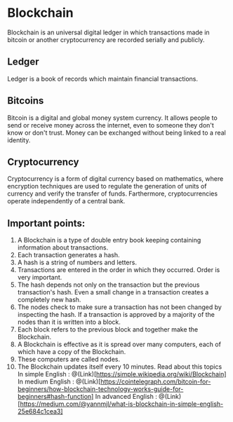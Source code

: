# Blockchain
Blockchain is an universal digital ledger in which transactions made in bitcoin
or another cryptocurrency
are recorded serially and publicly.
## Ledger
Ledger is a book of records which maintain financial transactions.
## Bitcoins
Bitcoin is a digital and global money system currency. It allows people to send or
receive money across the internet, even to someone they don't know or don't trust. 
Money can be exchanged without being linked to a real identity.
## Cryptocurrency
Cryptocurrency is a form of digital currency based on mathematics, where encryption
techniques are used to regulate the generation of units of currency and verify the
transfer of funds. Farthermore, cryptocurrencies operate independently of a central bank.
## Important points: 
1. A Blockchain is a type of double entry book keeping containing information about transactions.
2. Each transaction generates a hash.
3. A hash is a string of numbers and letters.
4. Transactions are entered in the order in which they occurred. Order is very important.
5. The hash depends not only on the transaction but the previous transaction's hash.
   Even a small change in a transaction creates a completely new hash.
6. The nodes check to make sure a transaction has not been changed by inspecting the hash.
   If a transaction is approved by a majority of the nodes than it is written into a block.
7. Each block refers to the previous block and together make the Blockchain.
8. A Blockchain is effective as it is spread over many computers, each of which have a
    copy of the Blockchain.
9.  These computers are called nodes.
10. The Blockchain updates itself every 10 minutes.
Read about this topics
In simple English : @(Link)[https://simple.wikipedia.org/wiki/Blockchain]
In medium English : @(Link)[https://cointelegraph.com/bitcoin-for-beginners/how-blockchain-technology-works-guide-for-beginners#hash-function]
In advanced English : @(Link)[https://medium.com/@yannmjl/what-is-blockchain-in-simple-english-25e684c1cea3]
